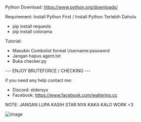 Python Download: https://www.python.org/downloads/

Requirement:
Install Python First / Install Python Terlebih Dahulu
- pip install requests
- pip install colorama

Tutorial:
- Masukin Combolist format Username:password
- Jangan hapus agent.txt
- Buka checker.py 

--- ENJOY BRUTEFORCE / CHECKING ---

if you need any help contact me:
- Discord: eldersyx
- Facebook: https://www.facebook.com/walterino.cc

NOTE: JANGAN LUPA KASIH STAR NYA KAKA KALO WORK <3


![image](https://github.com/WalterinoZ/ValofeChecker/assets/90072886/685e958a-37cd-46b0-b298-2eec473832d5)
